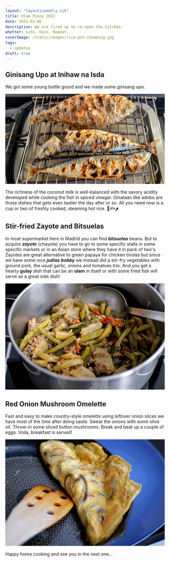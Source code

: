 ```yaml
---
layout: "layouts/weekly.njk"
title: Ulam Pinoy 2022
date: 2022-01-06
description: We are fired up to re-open the kitchen.
whetter: Luto. Kain. Repeat...
coverImage: /static/images/rice-pot-steaming.jpg
tags:
  - updates
draft: true
---
```


## Ginisang Upo at Inihaw na Isda

We got some young bottle gourd and we made some ginisang upo.

![Grilling fish at home on an electric grill](/static/images/grilling-fishes-dorada-cablla.jpg)

The richness of the coconut milk is well-balanced with the savory acidity developed while cooking the fish in spiced vinegar. Ginataan like adobo are those dishes that gets even tastier the day after or so. All you need now is a cup or two of freshly cooked, steaming hot rice. 🍚🐟🌶

## Stir-fried Zayote and Bitsuelas

In most supermarket here in Madrid you can find ***bitsuelas*** beans. But to acquire ***zayote*** (chayote) you have to go to some specific stalls in some specific markets or in an Asian store where they have it in pack of two's. Zayotes are great alternative to green papaya for chicken tinolas but since we have some nice ***judías bobby*** we instead did a stir-fry vegetables with ground pork, the usual garlic, onions and tomatoes trio. And you get a hearty **gulay** dish that can be an **ulam** in itself or with some fried fish will serve as a great side dish!

![Stir-fried chayote, beans baby with ground pork in a pan](/static/images/ginisang-beans-zayote.jpg)

## Red Onion Mushroom Omelette
Fast and easy to make country-style omelette using leftover onion slices we have most of the time after doing sauté. Sweat the onions with some olive oil. Throw-in some sliced button mushrooms. Break and beat up a couple of eggs. Voila, breakfast is served!

![Red onion omelette in a skillet pan](/static/images/red-onion-omelette.jpg)

Happy home cooking and see you in the next one...

